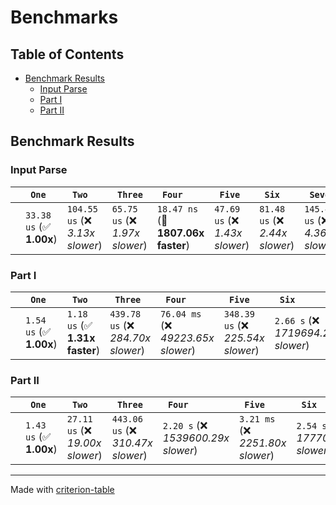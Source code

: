 # Benchmarks

## Table of Contents

- [Benchmark Results](#benchmark-results)
    - [Input Parse ](#input-parse-)
    - [Part I ](#part-i-)
    - [Part II ](#part-ii-)

## Benchmark Results

### Input Parse 

|        | ` One`                   | ` Two`                           | ` Three`                        | ` Four`                            | ` Five`                         | ` Six`                          | ` Seven`                         | ` Eight`                         |
|:-------|:-------------------------|:---------------------------------|:--------------------------------|:-----------------------------------|:--------------------------------|:--------------------------------|:---------------------------------|:-------------------------------- |
|        | `33.38 us` (✅ **1.00x**) | `104.55 us` (❌ *3.13x slower*)   | `65.75 us` (❌ *1.97x slower*)   | `18.47 ns` (🚀 **1807.06x faster**) | `47.69 us` (❌ *1.43x slower*)   | `81.48 us` (❌ *2.44x slower*)   | `145.45 us` (❌ *4.36x slower*)   | `24.95 us` (✅ **1.34x faster**)  |

### Part I 

|        | ` One`                  | ` Two`                         | ` Three`                           | ` Four`                             | ` Five`                            | ` Six`                              | ` Seven`                         | ` Eight`                          |
|:-------|:------------------------|:-------------------------------|:-----------------------------------|:------------------------------------|:-----------------------------------|:------------------------------------|:---------------------------------|:--------------------------------- |
|        | `1.54 us` (✅ **1.00x**) | `1.18 us` (✅ **1.31x faster**) | `439.78 us` (❌ *284.70x slower*)   | `76.04 ms` (❌ *49223.65x slower*)   | `348.39 us` (❌ *225.54x slower*)   | `2.66 s` (❌ *1719694.24x slower*)   | `1.54 ms` (❌ *994.97x slower*)   | `55.92 us` (❌ *36.20x slower*)    |

### Part II 

|        | ` One`                  | ` Two`                           | ` Three`                           | ` Four`                             | ` Five`                           | ` Six`                              | ` Seven`                          |
|:-------|:------------------------|:---------------------------------|:-----------------------------------|:------------------------------------|:----------------------------------|:------------------------------------|:--------------------------------- |
|        | `1.43 us` (✅ **1.00x**) | `27.11 us` (❌ *19.00x slower*)   | `443.06 us` (❌ *310.47x slower*)   | `2.20 s` (❌ *1539600.29x slower*)   | `3.21 ms` (❌ *2251.80x slower*)   | `2.54 s` (❌ *1777040.43x slower*)   | `2.06 ns` (🚀 **691.13x faster**)  |

---
Made with [criterion-table](https://github.com/nu11ptr/criterion-table)

